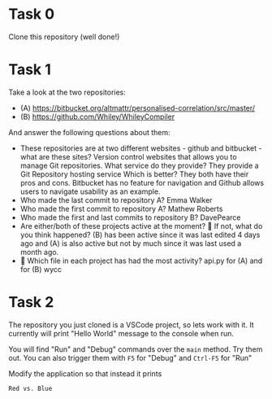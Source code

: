 # Task 0

Clone this repository (well done!)

# Task 1

Take a look at the two repositories:

  * (A) https://bitbucket.org/altmattr/personalised-correlation/src/master/
  * (B) https://github.com/Whiley/WhileyCompiler

And answer the following questions about them:

  * These repositories are at two different websites - github and bitbucket - what are these sites?  Version control websites that allows you to manage Git repositories. What service do they provide? They provide a Git Repository hosting service Which is better? They both have their pros and cons. Bitbucket has no feature for navigation and Github allows users to navigate usability as an example.
  * Who made the last commit to repository A? Emma Walker
  * Who made the first commit to repository A? Mathew Roberts
  * Who made the first and last commits to repository B? DavePearce
  * Are either/both of these projects active at the moment? 🤔 If not, what do you think happened? (B) has been active since it was last edited 4 days ago and (A) is also active but not by much since it was last used a month ago.
  * 🤔 Which file in each project has had the most activity? api.py for (A) and for (B) wycc

# Task 2

The repository you just cloned is a VSCode project, so lets work with it.  It currently will print "Hello World" message to the console when run.

You will find "Run" and "Debug" commands over the `main` method.  Try them out.  You can also trigger them with `F5` for "Debug" and `Ctrl-F5` for "Run"

Modify the application so that instead it prints

~~~~~
Red vs. Blue
~~~~~

